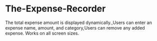 # The-Expense-Recorder
The total expense amount is displayed dynamically.,Users can enter an expense name, amount, and category,Users can remove any added expense. Works on all screen sizes.
